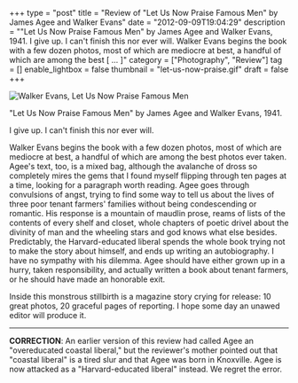 +++
type = "post"
title = "Review of \"Let Us Now Praise Famous Men\" by James Agee and Walker Evans"
date = "2012-09-09T19:04:29"
description = "\"Let Us Now Praise Famous Men\" by James Agee and Walker Evans, 1941. I give up. I can't finish this nor ever will. Walker Evans begins the book with a few dozen photos, most of which are mediocre at best, a handful of which are among the best [ ... ]"
category = ["Photography", "Review"]
tag = []
enable_lightbox = false
thumbnail = "let-us-now-praise.gif"
draft = false
+++

<p><img style="display:block; margin-left:auto; margin-right:auto;" src="let-us-now-praise.gif" alt="Walker Evans, Let Us Now Praise Famous Men" title="let-us-now-praise.gif" border="0"   /></p>
<p>"Let Us Now Praise Famous Men" by James Agee and Walker Evans, 1941.</p>
<p>I give up. I can't finish this nor ever will.</p>
<p>Walker Evans begins the book with a few dozen photos, most of which are mediocre at best, a handful of which are among the best photos ever taken.  Agee's text, too, is a mixed bag, although the avalanche of dross so completely mires the gems that I found myself flipping through ten pages at a time, looking for a paragraph worth reading.  Agee goes through convulsions of angst, trying to find some way to tell us about the lives of three poor tenant farmers' families without being condescending or romantic.  His response is a mountain of maudlin prose, reams of lists of the contents of every shelf and closet, whole chapters of poetic drivel about the divinity of man and the wheeling stars and god knows what else besides. Predictably, the Harvard-educated liberal spends the whole book trying not to make the story about himself, and ends up writing an autobiography. I have no sympathy with his dilemma. Agee should have either grown up in a hurry, taken responsibility, and actually written a book about tenant farmers, or he should have made an honorable exit.</p>
<p>Inside this monstrous stillbirth is a magazine story crying for release: 10 great photos, 20 graceful pages of reporting.  I hope some day an unawed editor will produce it.</p>
<hr />
<p><strong>CORRECTION</strong>: An earlier version of this review had called Agee an "overeducated coastal liberal," but the reviewer's mother pointed out that "coastal liberal" is a tired slur and that Agee was born in Knoxville. Agee is now attacked as a "Harvard-educated liberal" instead. We regret the error.</p>
